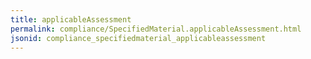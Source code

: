 ```yaml
---
title: applicableAssessment
permalink: compliance/SpecifiedMaterial.applicableAssessment.html
jsonid: compliance_specifiedmaterial_applicableassessment
---
```

